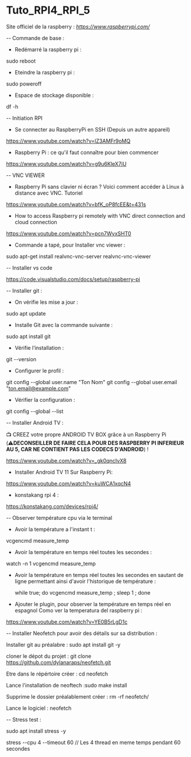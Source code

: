 # Tuto_RPI4_RPI_5

Site officiel de la raspberry : *https://www.raspberrypi.com/*

-- Commande de base : 

- Redémarré la raspberry pi : 

sudo reboot 

- Eteindre la raspberry pi :

sudo poweroff

- Espace de stockage disponible :

df -h

-- Initiation RPI

- Se connecter au RaspberryPi en SSH (Depuis un autre appareil)

https://www.youtube.com/watch?v=lZ3AMFr9oMQ

- Raspberry Pi : ce qu'il faut connaître pour bien commencer

https://www.youtube.com/watch?v=g9u6KleX7iU

-- VNC VIEWER

- Raspberry Pi sans clavier ni écran ? Voici comment accéder à Linux à distance avec VNC. Tutoriel

https://www.youtube.com/watch?v=bfK_oP8fcEE&t=431s

- How to access Raspberry pi remotely with VNC direct connection and cloud connection

https://www.youtube.com/watch?v=pcn7WyxSHT0

- Commande a tapé, pour Installer vnc viewer   : 

sudo apt-get install realvnc-vnc-server realvnc-vnc-viewer

-- Installer vs code 

https://code.visualstudio.com/docs/setup/raspberry-pi


-- Installer git :


- On vérifie les mise a jour : 

sudo apt update

- Installe Git avec la commande suivante :

sudo apt install git

- Vérifie l’installation : 

git --version

- Configurer le profil :

git config --global user.name "Ton Nom"
git config --global user.email "ton.email@example.com"

- Vérifier la configuration : 

git config --global --list


-- Installer Android TV :

📺 CREEZ votre propre ANDROID TV BOX grâce à un Raspberry Pi (⚠️**DECONSEILLER DE FAIRE CELA POUR DES RASPBERRY PI INFERIEUR AU 5, CAR NE CONTIENT PAS LES CODECS D'ANDROID**) !

https://www.youtube.com/watch?v=_gk0qncIvX8 

- Installer Android TV 11 Sur Raspberry Pi:

https://www.youtube.com/watch?v=kuWCA1xqcN4

- konstakang rpi 4 : 

https://konstakang.com/devices/rpi4/

-- Observer température cpu via le terminal

- Avoir la température a l'instant t : 

vcgencmd measure_temp

- Avoir la température en temps réel toutes les secondes : 

watch -n 1 vcgencmd measure_temp

- Avoir la température en temps réel toutes les secondes en sautant de ligne permettant ainsi d'avoir l'historique de température :

  while true; do vcgencmd measure_temp ; sleep 1 ; done

- Ajouter le plugin, pour observer la température en temps réel en espagnol Como ver la temperatura del raspberry pi :

https://www.youtube.com/watch?v=YE0B5rLgD1c

-- Installer Neofetch pour avoir des détails sur sa distribution :

Installer git au préalabre : sudo apt install git -y

cloner le dépot du projet : git clone https://github.com/dylanaraps/neofetch.git

Etre dans le répértoire créer : cd neofetch

Lance l'installation de neoftech :sudo make install

Supprime le dossier préalablement créer : rm -rf neofetch/

Lance le logiciel : neofetch

-- Stress test : 

sudo apt install stress -y

stress --cpu 4 --timeout 60 // Les 4 thread en meme temps pendant 60 secondes


